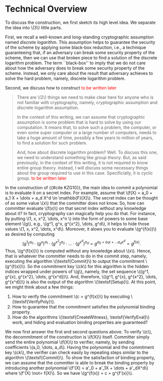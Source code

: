 # Technical Overview

To discuss the construction, we first sketch its high level idea. We separate the idea into \\(3\\) little parts. 

First, we recall a well-known and long-standing cryptographic assumption named *discrete logarithm*. This assumption helps to guarantee the security of the scheme by applying some black-box reduction, i.e., a technique guaranteeing that, if an adversary can break some security property of the scheme, then we can use that broken piece to find a solution of the discrete logarithm problem. The term ``black-box'' to imply that we do not care about how the adversary does to break some security property of the scheme. Instead, we only care about the result that adversary achieves to solve the hard problem, namely, discrete logarithm problem.

Second, we discuss how to construct <span style="color:red"> to be written later</span>
> There are \\(2\\) things we need to make clear here for anyone who is not familiar with cryptography, namely, cryptographic assumption and discrete logarithm assumption.
>
> In the context of this writing, we can assume that cryptographic assumption is some problem that is hard to solve by using our computation. It means that, to solve such a problem, the computer, or even some super computer or a large number of computers, needs to take a huge amount of time, possibly a few years to million of years, to find a solution for such problem.
>
> And, how about discrete logarithm problem? Well. To discuss this one, we need to understand something like *group theory*. But, as said previously, in the context of this writing, it is not required to know entire group theory. Instead, I will discuss some necessary things about the group required to use in this case. Specificially, it is cyclic group.<span style="color:red"> to be written later</span>

In the construction of {{#cite KZG10}}, the main idea to commit a polynomial is to evaluate it on a secret index. For example, assume that \\(f(X) = a_0 + a_1 X + \dots + a_d X^d \in \mathbb{F}[X]\\). The secret index can be thought of as some value \\(x\\) that the committer does not know. So, how can committer evaluate \\(f(x)\\) on that secret index without any knowledge about it? In fact, cryptography can magically help you do that. For instance, by putting \\(1, x, x^2, \dots, x^n \\) into the form of powers to some base element \\(g\\), e.g., \\(g^1, g^x, g^{x^2}, \dots, g^d\\), it helps to hide those values \\(1, x, x^2, \dots, x^d\\). Moreover, it alows you to evaluate \\(g^{f(x)}\\) as desired by computing
$$ (g^1)^{a_0} \cdot (g^x)^{a_1} \cdot (g^{x^2})^{a_2} \cdot \dots \cdot (g^{x^d})^{a_d} = g^{a_0 + a_1x + \dots a_d x^d} = g^{f(x)}.$$
Thus, \\(g^{f(x)}\\) is computed without any knowledge about \\(x\\). Hence, that is whatever the committer needs to do in the commit step, namely, executing the algorithm \\(\textsf{Commit}\\) to output the commitment \\(g^{f(x)}\\). So the commitment key \\(ck\\) for this algorithm is the hidden indices wrapped under powers of \\(g\\), namely, the set sequence \\((g^1, g^{x}, g^{x^2}, \dots, g^{x^d})\\). And, therefore, \\((g^1, g^{x}, g^{x^2}, \dots, g^{x^d})\\) is also the output of the algorithm \\(\textsf{Setup}\\). At this point, we might think about a few things:
1. How to verify the commitment \\(c = g^{f(x)}\\) by executing \\(\textsf{VerifyPoly}\\).
2. How to guarantee that the commitment satisfies the polynomial binding property.
3. How do the algorithms \\(\textsf{CreateWitness}, \textsf{VerifyEval}\\) work, and hiding and evaluation binding properties are guaranteed?

We now first answer the first and second questions above. To verify \\(c\\), the decommitment of the construction is \\(f(X)\\) itself. Committer simply send the entire polynomial \\(f(X)\\) to verifier, namely, by sending coefficients \\(a_0, \dots, a_d\\). Having the polynomial and the commitment key \\(ck\\), the verifier can check easily by repeating steps similar to the algorithm \\(\textsf{Commit}\\). To show the satisfaction of binding property, we can assume that the committer is able to break the binding property by introducing another polynomial \\(f'(X) = a'_0 + a'_1X + \dots + a'_dX^d\\) where \\(f'(X) \not= f(X)\\). So we have \\(g^{f(x)} = c = g^{f'(x)}\\).